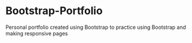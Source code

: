 # Bootstrap-Portfolio
Personal portfolio created using Bootstrap to practice using Bootstrap and making responsive pages
